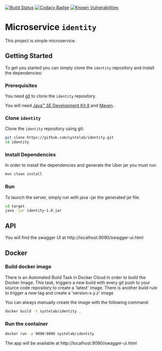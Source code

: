 [![Build Status](https://travis-ci.org/systelab/identity.svg?branch=master)](https://travis-ci.org/systelab/identity)
[![Codacy Badge](https://api.codacy.com/project/badge/Grade/7ce4e563c45b4d09a975d61bed7d5d50)](https://www.codacy.com/app/systelab/identity?utm_source=github.com&amp;utm_medium=referral&amp;utm_content=systelab/identity&amp;utm_campaign=Badge_Grade)
[![Known Vulnerabilities](https://snyk.io/test/github/systelab/identity/badge.svg?targetFile=pom.xml)](https://snyk.io/test/github/systelab/identity?targetFile=pom.xml)

#  Microservice `identity`

This project is simple microservice.

## Getting Started

To get you started you can simply clone the `identity` repository and install the dependencies:

### Prerequisites

You need [git][git] to clone the `identity` repository.

You will need [Java™ SE Development Kit 8][jdk-download] and [Maven][maven].

### Clone `identity`

Clone the `identity` repository using git:

```bash
git clone https://github.com/systelab/identity.git
cd identity
```

### Install Dependencies

In order to install the dependencies and generate the Uber jar you must run:

```bash
mvn clean install
```

### Run

To launch the server, simply run with java -jar the generated jar file.

```bash
cd target
java -jar identity-1.0.jar
```

## API

You will find the swagger UI at http://localhost:9090/swagger-ui.html

## Docker

### Build docker image

There is an Automated Build Task in Docker Cloud in order to build the Docker Image. 
This task, triggers a new build with every git push to your source code repository to create a 'latest' image.
There is another build rule to trigger a new tag and create a 'version-x.y.z' image

You can always manually create the image with the following command:

```bash
docker build -t systelab/identity . 
```

### Run the container

```bash
docker run -p 9090:9090 systelab/identity
```

The app will be available at http://localhost:9090/swagger-ui.html


[git]: https://git-scm.com/
[sboot]: https://projects.spring.io/spring-boot/
[maven]: https://maven.apache.org/download.cgi
[jdk-download]: http://www.oracle.com/technetwork/java/javase/downloads
[JEE]: http://www.oracle.com/technetwork/java/javaee/tech/index.html
